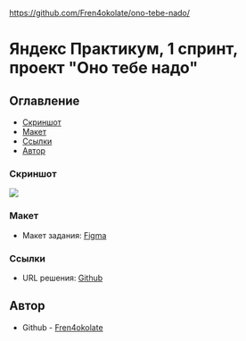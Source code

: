 https://github.com/Fren4okolate/ono-tebe-nado/

# Яндекс Практикум, 1 спринт, проект "Оно тебе надо"

## Оглавление

- [Скриншот](#скриншот)
- [Макет](#макет)
- [Ссылки](#ссылки)
- [Автор](#автор)

### Скриншот

![](screenshot.png)

### Макет

- Макет задания: [Figma](https://www.figma.com/design/8KwhMpv8qnDocX4NVFQBpn/Оно-тебе-надо?node-id=1-2&node-type=frame&t=rETV8TW2Pmmdc1hG-0)

### Ссылки

- URL решения: [Github](https://github.com/Fren4okolate/ono-tebe-nado/)

 ## Автор
 
  - Github - [Fren4okolate](https://github.com/Fren4okolate/)

